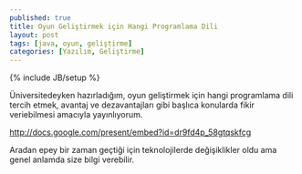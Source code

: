 ```yaml
---
published: true
title: Oyun Geliştirmek için Hangi Programlama Dili
layout: post
tags: [java, oyun, geliştirme]
categories: [Yazılım, Geliştirme]
---
```

{% include JB/setup %}


Üniversitedeyken hazırladığım, oyun geliştirmek için hangi programlama dili tercih etmek, avantaj ve dezavantajları gibi başlıca konularda fikir veriebilmesi amacıyla yayınlıyorum.

<http://docs.google.com/present/embed?id=dr9fd4p_58gtqskfcg>

Aradan epey bir zaman geçtiği için teknolojilerde değişiklikler oldu ama genel anlamda size bilgi verebilir.